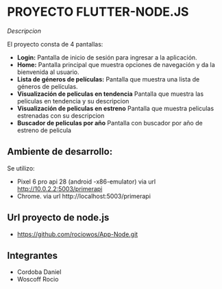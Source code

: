 # PROYECTO FLUTTER-NODE.JS

*Descripcion*

El proyecto consta de 4 pantallas:

- **Login:** Pantalla de inicio de sesión para ingresar a la aplicación.
- **Home:** Pantalla principal que muestra opciones de navegación y da la bienvenida al usuario.
- **Lista de géneros de películas:** Pantalla que muestra una lista de géneros de películas.
- **Visualización de peliculas en tendencia** Pantalla que muestra las peliculas en tendencia y su descripcion
- **Visualización de peliculas en estreno** Pantalla que muestra peliculas estrenadas con su descripcion
- **Buscador de peliculas por año** Pantalla con buscador por año de estreno de pelicula
  
## Ambiente de desarrollo:
Se utilizo: 
- Pixel 6 pro api 28 (android -x86-emulator) via url http://10.0.2.2:5003/primerapi
- Chrome. via url http://localhost:5003/primerapi

## Url proyecto de node.js
- https://github.com/rociowos/App-Node.git

## Integrantes
- Cordoba Daniel
- Woscoff Rocio
